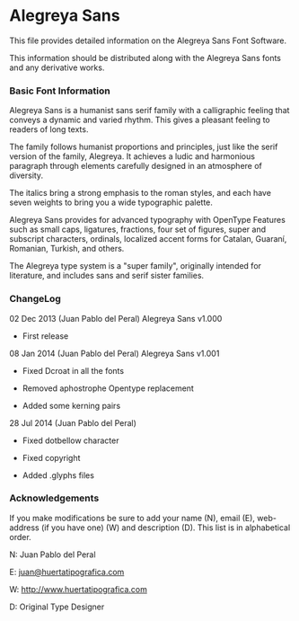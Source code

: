 # Alegreya Sans

This file provides detailed information on the Alegreya Sans
Font Software.

This information should be distributed along with the 
Alegreya Sans fonts and any derivative works.

### Basic Font Information


Alegreya Sans is a humanist sans serif family with a calligraphic feeling that conveys a dynamic and varied rhythm. This gives a pleasant feeling to readers of long texts.

The family follows humanist proportions and principles, just like the serif version of the family, Alegreya. It achieves a ludic and harmonious paragraph through elements carefully designed in an atmosphere of diversity.

The italics bring a strong emphasis to the roman styles, and each have seven weights to bring you a wide typographic palette.

Alegreya Sans provides for advanced typography with OpenType Features such as small caps, ligatures, fractions, four set of figures, super and subscript characters, ordinals, localized accent forms for Catalan, Guaraní, Romanian, Turkish, and others.

The Alegreya type system is a "super family", originally intended for literature, and includes sans and serif sister families.

### ChangeLog

02 Dec 2013 (Juan Pablo del Peral) Alegreya Sans v1.000

- First release


08 Jan 2014 (Juan Pablo del Peral) Alegreya Sans v1.001

- Fixed Dcroat in all the fonts

- Removed aphostrophe Opentype replacement

- Added some kerning pairs

28 Jul 2014 (Juan Pablo del Peral)

- Fixed dotbellow character

- Fixed copyright

- Added .glyphs files




### Acknowledgements

If you make modifications be sure to add your name (N), 
email (E), web-address (if you have one) (W) and 
description (D). This list is in alphabetical order.

N: Juan Pablo del Peral

E: juan@huertatipografica.com

W: http://www.huertatipografica.com

D: Original Type Designer


